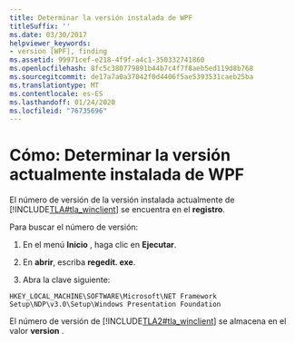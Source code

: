 ```yaml
---
title: Determinar la versión instalada de WPF
titleSuffix: ''
ms.date: 03/30/2017
helpviewer_keywords:
- version [WPF], finding
ms.assetid: 99971cef-e218-4f9f-a4c1-350332741860
ms.openlocfilehash: 8fc5c380779891b44b7c4f7f8aeb5ed119d8b768
ms.sourcegitcommit: de17a7a0a37042f0d4406f5ae5393531caeb25ba
ms.translationtype: MT
ms.contentlocale: es-ES
ms.lasthandoff: 01/24/2020
ms.locfileid: "76735696"
---
```

# <a name="how-to-determine-the-installed-version-of-wpf"></a>Cómo: Determinar la versión actualmente instalada de WPF
El número de versión de la versión instalada actualmente de [!INCLUDE[TLA#tla_winclient](../../../../includes/tlasharptla-winclient-md.md)] se encuentra en el **registro**.  
  
 Para buscar el número de versión:  
  
1. En el menú **Inicio** , haga clic en **Ejecutar**.  
  
2. En **abrir**, escriba **regedit. exe**.  
  
3. Abra la clave siguiente:  
  
 `HKEY_LOCAL_MACHINE\SOFTWARE\Microsoft\NET Framework Setup\NDP\v3.0\Setup\Windows Presentation Foundation`  
  
 El número de versión de [!INCLUDE[TLA2#tla_winclient](../../../../includes/tla2sharptla-winclient-md.md)] se almacena en el valor **version** .

